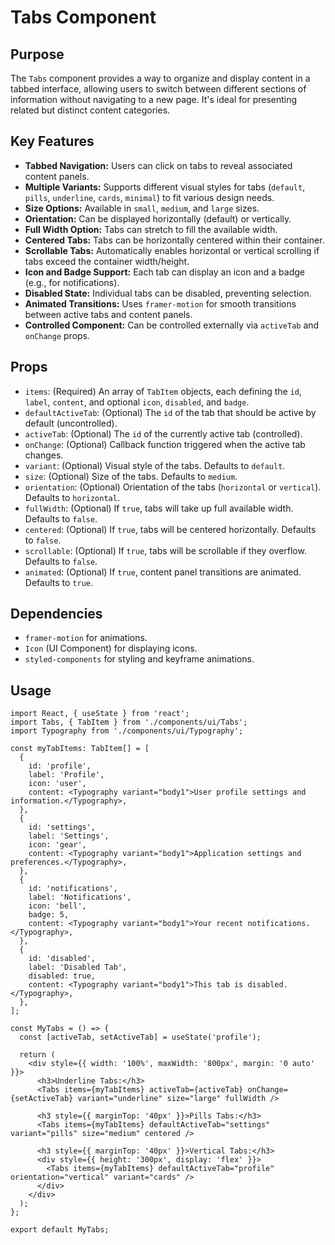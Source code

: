 # Tabs Component

## Purpose
The `Tabs` component provides a way to organize and display content in a tabbed interface, allowing users to switch between different sections of information without navigating to a new page. It's ideal for presenting related but distinct content categories.

## Key Features
- **Tabbed Navigation:** Users can click on tabs to reveal associated content panels.
- **Multiple Variants:** Supports different visual styles for tabs (`default`, `pills`, `underline`, `cards`, `minimal`) to fit various design needs.
- **Size Options:** Available in `small`, `medium`, and `large` sizes.
- **Orientation:** Can be displayed horizontally (default) or vertically.
- **Full Width Option:** Tabs can stretch to fill the available width.
- **Centered Tabs:** Tabs can be horizontally centered within their container.
- **Scrollable Tabs:** Automatically enables horizontal or vertical scrolling if tabs exceed the container width/height.
- **Icon and Badge Support:** Each tab can display an icon and a badge (e.g., for notifications).
- **Disabled State:** Individual tabs can be disabled, preventing selection.
- **Animated Transitions:** Uses `framer-motion` for smooth transitions between active tabs and content panels.
- **Controlled Component:** Can be controlled externally via `activeTab` and `onChange` props.

## Props
- `items`: (Required) An array of `TabItem` objects, each defining the `id`, `label`, `content`, and optional `icon`, `disabled`, and `badge`.
- `defaultActiveTab`: (Optional) The `id` of the tab that should be active by default (uncontrolled).
- `activeTab`: (Optional) The `id` of the currently active tab (controlled).
- `onChange`: (Optional) Callback function triggered when the active tab changes.
- `variant`: (Optional) Visual style of the tabs. Defaults to `default`.
- `size`: (Optional) Size of the tabs. Defaults to `medium`.
- `orientation`: (Optional) Orientation of the tabs (`horizontal` or `vertical`). Defaults to `horizontal`.
- `fullWidth`: (Optional) If `true`, tabs will take up full available width. Defaults to `false`.
- `centered`: (Optional) If `true`, tabs will be centered horizontally. Defaults to `false`.
- `scrollable`: (Optional) If `true`, tabs will be scrollable if they overflow. Defaults to `false`.
- `animated`: (Optional) If `true`, content panel transitions are animated. Defaults to `true`.

## Dependencies
- `framer-motion` for animations.
- `Icon` (UI Component) for displaying icons.
- `styled-components` for styling and keyframe animations.

## Usage
```tsx
import React, { useState } from 'react';
import Tabs, { TabItem } from './components/ui/Tabs';
import Typography from './components/ui/Typography';

const myTabItems: TabItem[] = [
  {
    id: 'profile',
    label: 'Profile',
    icon: 'user',
    content: <Typography variant="body1">User profile settings and information.</Typography>,
  },
  {
    id: 'settings',
    label: 'Settings',
    icon: 'gear',
    content: <Typography variant="body1">Application settings and preferences.</Typography>,
  },
  {
    id: 'notifications',
    label: 'Notifications',
    icon: 'bell',
    badge: 5,
    content: <Typography variant="body1">Your recent notifications.</Typography>,
  },
  {
    id: 'disabled',
    label: 'Disabled Tab',
    disabled: true,
    content: <Typography variant="body1">This tab is disabled.</Typography>,
  },
];

const MyTabs = () => {
  const [activeTab, setActiveTab] = useState('profile');

  return (
    <div style={{ width: '100%', maxWidth: '800px', margin: '0 auto' }}>
      <h3>Underline Tabs:</h3>
      <Tabs items={myTabItems} activeTab={activeTab} onChange={setActiveTab} variant="underline" size="large" fullWidth />

      <h3 style={{ marginTop: '40px' }}>Pills Tabs:</h3>
      <Tabs items={myTabItems} defaultActiveTab="settings" variant="pills" size="medium" centered />

      <h3 style={{ marginTop: '40px' }}>Vertical Tabs:</h3>
      <div style={{ height: '300px', display: 'flex' }}>
        <Tabs items={myTabItems} defaultActiveTab="profile" orientation="vertical" variant="cards" />
      </div>
    </div>
  );
};

export default MyTabs;
```